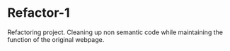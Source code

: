 # Refactor-1

Refactoring project. Cleaning up non semantic code while maintaining the function of the original webpage.